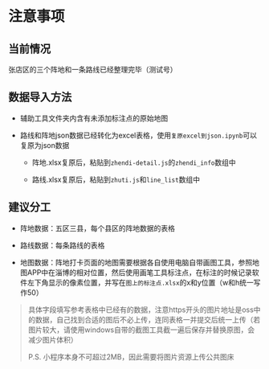 # 注意事项

## 当前情况

张店区的三个阵地和一条路线已经整理完毕（测试号）

## 数据导入方法

- 辅助工具文件夹内含有未添加标注点的原始地图

- 路线和阵地json数据已经转化为excel表格，使用`复原excel到json.ipynb`可以复原为json数据
  
  - 阵地.xlsx复原后，粘贴到`zhendi-detail.js`的`zhendi_info`数组中
  
  - 路线.xlsx复原后，粘贴到`zhuti.js`和`line_list`数组中

## 建议分工

- 阵地数据：五区三县，每个县区的阵地数据的表格

- 路线数据：每条路线的表格

- 地图数据：阵地打卡页面的地图需要根据各自使用电脑自带画图工具，参照地图APP中在淄博的相对位置，然后使用画笔工具标注点，在标注的时候记录软件左下角显示的像素位置，并写在`图上的标注点.xlsx`的x和y位置（w和h统一写作50）

> 具体字段填写参考表格中已经有的数据，注意https开头的图片地址是oss中的数据，自己找到合适的图后不必上传，连同表格一并提交后统一上传（若图片较大，请使用windows自带的截图工具截一遍后保存并替换原图，会减少图片体积）
> 
> P.S. 小程序本身不可超过2MB，因此需要将图片资源上传公共图床
